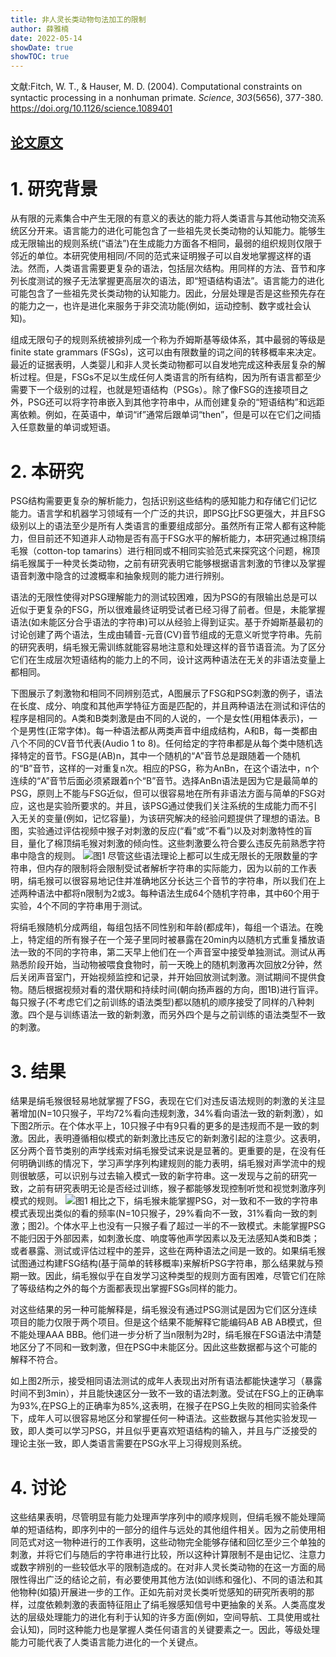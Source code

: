 ```yaml
---
title: 非人灵长类动物句法加工的限制
author: 薛雅楠
date: 2022-05-14
showDate: true
showTOC: true
---
```

文献:Fitch, W. T., & Hauser, M. D. (2004). Computational constraints on syntactic processing in a nonhuman primate. *Science*, *303*(5656), 377-380.
https://doi.org/10.1126/science.1089401
## [论文原文](../Source_Files/2022-05-14-XYN2.Pdf)
# 1. 研究背景
从有限的元素集合中产生无限的有意义的表达的能力将人类语言与其他动物交流系统区分开来。语言能力的进化可能包含了一些祖先灵长类动物的认知能力。能够生成无限输出的规则系统(“语法”)在生成能力方面各不相同，最弱的组织规则仅限于邻近的单位。本研究使用相同/不同的范式来证明猴子可以自发地掌握这样的语法。然而，人类语言需要更复杂的语法，包括层次结构。用同样的方法、音节和序列长度测试的猴子无法掌握更高层次的语法，即“短语结构语法”。语言能力的进化可能包含了一些祖先灵长类动物的认知能力。因此，分层处理是否是这些预先存在的能力之一，也许是进化来服务于非交流功能(例如，运动控制、数字或社会认知)。

组成无限句子的规则系统被排列成一个称为乔姆斯基等级体系，其中最弱的等级是finite state grammars (FSGs)，这可以由有限数量的词之间的转移概率来决定。最近的证据表明，人类婴儿和非人灵长类动物都可以自发地完成这种表层复杂的解析过程。但是，FSGs不足以生成任何人类语言的所有结构，因为所有语言都至少需要下一个级别的过程，也就是短语结构（PSGs）。除了像FSG的连接项目之外，PSG还可以将字符串嵌入到其他字符串中，从而创建复杂的“短语结构”和远距离依赖。例如，在英语中，单词“if”通常后跟单词“then”，但是可以在它们之间插入任意数量的单词或短语。
# 2. 本研究
PSG结构需要更复杂的解析能力，包括识别这些结构的感知能力和存储它们记忆能力。语言学和机器学习领域有一个广泛的共识，即PSG比FSG更强大，并且FSG级别以上的语法至少是所有人类语言的重要组成部分。虽然所有正常人都有这种能力，但目前还不知道非人动物是否有高于FSG水平的解析能力，本研究通过棉顶绢毛猴（cotton-top tamarins）进行相同或不相同实验范式来探究这个问题，棉顶绢毛猴属于一种灵长类动物，之前有研究表明它能够根据语言刺激的节律以及掌握语音刺激中隐含的过渡概率和抽象规则的能力进行辨别。

语法的无限性使得对PSG理解能力的测试较困难，因为PSG的有限输出总是可以近似于更复杂的FSG，所以很难最终证明受试者已经习得了前者。但是，未能掌握语法(如未能区分合乎语法的字符串)可以从经验上得到证实。基于乔姆斯基最初的讨论创建了两个语法，生成由辅音-元音(CV)音节组成的无意义听觉字符串。先前的研究表明，绢毛猴无需训练就能容易地注意和处理这样的音节语音流。为了区分它们在生成层次短语结构的能力上的不同，设计这两种语法在无关的非语法变量上都相同。

下图展示了刺激物和相同不同辨别范式，A图展示了FSG和PSG刺激的例子，语法在长度、成分、响度和其他声学特征方面是匹配的，并且两种语法在测试和评估的程序是相同的。A类和B类刺激是由不同的人说的，一个是女性(用粗体表示)，一个是男性(正常字体)。每一种语法都从两类声音中组成结构，A和B，每一类都由八个不同的CV音节代表(Audio 1 to 8)。任何给定的字符串都是从每个类中随机选择特定的音节。FSG是(AB)n，其中一个随机的“A”音节总是跟随着一个随机的“B”音节，这样的一对重复n次。相应的PSG，称为AnBn，在这个语法中，n个连续的“A”音节后面必须紧跟着n个“B”音节。选择AnBn语法是因为它是最简单的PSG，原则上不能与FSG近似，但可以很容易地在所有非语法方面与简单的FSG对应，这也是实验所要求的。并且，该PSG通过使我们关注系统的生成能力而不引入无关的变量(例如，记忆容量)，为该研究解决的经验问题提供了理想的语法。B图，实验通过评估视频中猴子对刺激的反应(“看”或“不看”)以及对刺激特性的盲目，量化了棉顶绢毛猴对刺激的倾向性。这些刺激要么符合要么违反先前熟悉字符串中隐含的规则。
![图1](../Supporting_Information/2022-05-14-XYN2-Fig-1.png)
尽管这些语法理论上都可以生成无限长的无限数量的字符串，但内存的限制将会限制受试者解析字符串的实际能力，因为以前的工作表明，绢毛猴可以很容易地记住并准确地区分长达三个音节的字符串，所以我们在上述两种语法中都将n限制为2或3。每种语法生成64个随机字符串，其中60个用于实验，4个不同的字符串用于测试。

将绢毛猴随机分成两组，每组包括不同性别和年龄(都成年)，每组一个语法。在晚上，特定组的所有猴子在一个笼子里同时被暴露在20min内以随机方式重复播放语法一致的不同的字符串，第二天早上他们在一个声音室中接受单独测试。测试从再熟悉阶段开始，当动物被喂食食物时，前一天晚上的随机刺激再次回放2分钟，然后关闭声音室门，开始视频监控和记录，并开始回放测试刺激。测试期间不提供食物。随后根据视频对看的潜伏期和持续时间(朝向扬声器的方向，图1B)进行盲评。每只猴子(不考虑它们之前训练的语法类型)都以随机的顺序接受了同样的八种刺激。四个是与训练语法一致的新刺激，而另外四个是与之前训练的语法类型不一致的刺激。
# 3. 结果
结果是绢毛猴很轻易地就掌握了FSG，表现在它们对违反语法规则的刺激的关注显著增加(N=10只猴子，平均72%看向违规刺激，34%看向语法一致的新刺激），如下图2所示。在个体水平上，10只猴子中有9只看的更多的是违规而不是一致的刺激。因此，表明遵循相似模式的新刺激比违反它的新刺激引起的注意少。这表明，区分两个音节类别的声学线索对绢毛猴受试来说是显著的。更重要的是，在没有任何明确训练的情况下，学习声学序列构建规则的能力表明，绢毛猴对声学流中的规则很敏感，可以识别与过去输入模式一致的新字符串。这一发现与之前的研究一致，之前有研究表明无论是否经过训练，猴子都能够发现控制听觉和视觉刺激序列模式的规则。
![图1](../Supporting_Information/2022-05-14-XYN2-Fig-1.png)
相比之下，绢毛猴未能掌握PSG，对一致和不一致的字符串模式表现出类似的看的频率(N=10只猴子，29%看向不一致，31%看向一致的刺激；图2)。个体水平上也没有一只猴子看了超过一半的不一致模式。未能掌握PSG不能归因于外部因素，如刺激长度、响度等他声学因素以及无法感知A类和B类；或者暴露、测试或评估过程中的差异，这些在两种语法之间是一致的。如果绢毛猴试图通过构建FSG结构(基于简单的转移概率)来解析PSG字符串，那么结果就与预期一致。因此，绢毛猴似乎在自发学习这种类型的规则方面有困难，尽管它们在除了等级结构之外的每个方面都表现出掌握FSGs同样的能力。

对这些结果的另一种可能解释是，绢毛猴没有通过PSG测试是因为它们区分连续项目的能力仅限于两个项目。但是这个结果不能解释它能编码AB AB AB模式，但不能处理AAA BBB。他们进一步分析了当n限制为2时，绢毛猴在FSG语法中清楚地区分了不同和一致刺激，但在PSG中未能区分。因此这些数据都与这个可能的解释不符合。

如上图2所示，接受相同语法测试的成年人表现出对所有语法都能快速学习（暴露时间不到3min），并且能快速区分一致不一致的语法刺激。受试在FSG上的正确率为93%,在PSG上的正确率为85%,这表明，在猴子在PSG上失败的相同实验条件下，成年人可以很容易地区分和掌握任何一种语法。这些数据与其他实验发现一致，即人类可以学习PSG，并且似乎更喜欢短语结构的输入，并且与广泛接受的理论主张一致，即人类语言需要在PSG水平上习得规则系统。
# 4. 讨论
这些结果表明，尽管明显有能力处理声学序列中的顺序规则，但绢毛猴不能处理简单的短语结构，即序列中的一部分的组件与远处的其他组件相关。因为之前使用相同范式对这一物种进行的工作表明，这些动物完全能够存储和回忆至少三个单独的刺激，并将它们与随后的字符串进行比较，所以这种计算限制不是由记忆、注意力或数字辨别的一些较低水平的限制造成的。在对非人灵长类动物的在这一方面的局限性得出广泛的结论之前，有必要使用其他方法(如训练和强化)、不同的语法和其他物种(如猿)开展进一步的工作。正如先前对灵长类听觉感知的研究所表明的那样，过度依赖刺激的表面特征阻止了绢毛猴感知信号中更抽象的关系。人类高度发达的层级处理能力的进化有利于认知的许多方面(例如，空间导航、工具使用或社会认知)，同时这种能力也是掌握人类任何语言的关键要素之一。因此，等级处理能力可能代表了人类语言能力进化的一个关键点。